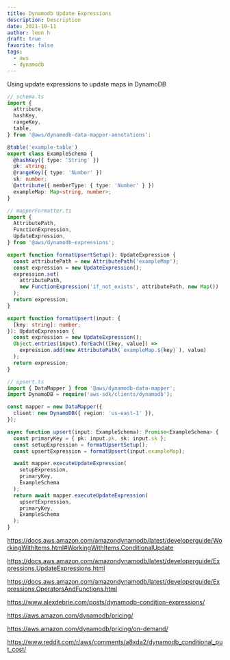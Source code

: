 ```yaml
---
title: Dynamodb Update Expressions
description: Description
date: 2021-10-11
author: leon h
draft: true
favorite: false
tags:
  - aws
  - dynamodb
---
```


Using update expressions to update maps in DynamoDB

<!--more-->

```typescript
// schema.ts
import {
  attribute,
  hashKey,
  rangeKey,
  table,
} from '@aws/dynamodb-data-mapper-annotations';

@table('example-table')
export class ExampleSchema {
  @hashKey({ type: 'String' })
  pk: string;
  @rangeKey({ type: 'Number' })
  sk: number;
  @attribute({ memberType: { type: 'Number' } })
  exampleMap: Map<string, number>;
}
```

```typescript
// mapperFormatter.ts
import {
  AttributePath,
  FunctionExpression,
  UpdateExpression,
} from '@aws/dynamodb-expressions';

export function formatUpsertSetup(): UpdateExpression {
  const attributePath = new AttributePath('exampleMap');
  const expression = new UpdateExpression();
  expression.set(
    attributePath,
    new FunctionExpression('if_not_exists', attributePath, new Map())
  );
  return expression;
}

export function formatUpsert(input: {
  [key: string]: number;
}): UpdateExpression {
  const expression = new UpdateExpression();
  Object.entries(input).forEach(([key, value]) =>
    expression.add(new AttributePath(`exampleMap.${key}`), value)
  );
  return expression;
}
```

```typescript
// upsert.ts
import { DataMapper } from '@aws/dynamodb-data-mapper';
import DynamoDB = require('aws-sdk/clients/dynamodb');

const mapper = new DataMapper({
  client: new DynamoDB({ region: 'us-east-1' }),
});

async function upsert(input: ExampleSchema): Promise<ExampleSchema> {
  const primaryKey = { pk: input.pk, sk: input.sk };
  const setupExpression = formatUpsertSetup();
  const upsertExpression = formatUpsert(input.exampleMap);

  await mapper.executeUpdateExpression(
    setupExpression,
    primaryKey,
    ExampleSchema
  );
  return await mapper.executeUpdateExpression(
    upsertExpression,
    primaryKey,
    ExampleSchema
  );
}
```

<!--more-->

https://docs.aws.amazon.com/amazondynamodb/latest/developerguide/WorkingWithItems.html#WorkingWithItems.ConditionalUpdate

https://docs.aws.amazon.com/amazondynamodb/latest/developerguide/Expressions.UpdateExpressions.html

https://docs.aws.amazon.com/amazondynamodb/latest/developerguide/Expressions.OperatorsAndFunctions.html

https://www.alexdebrie.com/posts/dynamodb-condition-expressions/

https://aws.amazon.com/dynamodb/pricing/

https://aws.amazon.com/dynamodb/pricing/on-demand/

https://www.reddit.com/r/aws/comments/a8xda2/dynamodb_conditional_put_cost/
